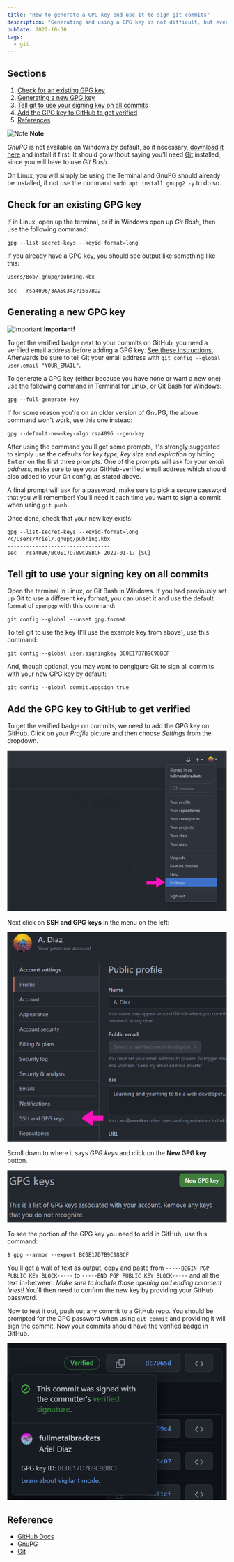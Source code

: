```yaml
---
title: "How to generate a GPG key and use it to sign git commits"
description: "Generating and using a GPG key is not difficult, but every time I need to remember how to do it to sign my commits from a new machine, I need to go through several pages of explanation on GitHub. So I made myself a terse and concise one-page quick guide, here it is."
pubDate: 2022-10-30
tags:
  - git
---
```


## Sections

1. [Check for an existing GPG key](#check)
2. [Generating a new GPG key](#generate)
3. [Tell git to use your signing key on all commits](#tell)
4. [Add the GPG key to GitHub to get verified](#add)
5. [References](#ref)

<div>
  <div class="note">
    <span>
      <img src="/assets/note.svg" class="note-icon" loading="eager" decoding="async" alt="Note" />
      <b>Note</b>
    </span>
    <p>
      <em>GnuPG</em> is not available on Windows by default, so if necessary, <a href="https://www.gnupg.org/download" target="_blank">download it here</a> and install it first. It should go without saying you'll need <a href="https://git-scm.com/downloads" target="_blank">Git</a> installed, since you will have to use <em>Git Bash</em>.
    </p>
    <p>
      On Linux, you will simply be using the Terminal and GnuPG should already be installed, if not use the command <code>sudo apt install gnupg2 -y</code> to do so.
    </p>
  </div>
</div>

<div id='check' />

## Check for an existing GPG key

If in Linux, open up the terminal, or if in Windows open up _Git Bash_, then use the following command:

```shell
gpg --list-secret-keys --keyid-format=long
```

If you already have a GPG key, you should see output like something like this:

```shell
Users/Bob/.gnupg/pubring.kbx
---------------------------------
sec   rsa4096/3AA5C34371567BD2
```

<div id='generate' />

## Generating a new GPG key

<div class="alert">
  <span>
    <img src="/assets/alert.svg" class="alert-icon" loading="lazy" decoding="async" alt="Important"> <b>Important!</b>
  </span>
  <p>
    To get the verified badge next to your commits on GitHub, you need a verified email address before adding a GPG key. <a href="https://docs.github.com/en/get-started/signing-up-for-github/verifying-your-email-address" target="_blank">See these instructions.</a> Afterwards be sure to tell Git your email address with <code>git config --global user.email "YOUR_EMAIL"</code>.
  </p>
</div>

To generate a GPG key (either because you have none or want a new one) use the following command in Terminal for Linux, or Git Bash for Windows:

```shell
gpg --full-generate-key
```

If for some reason you're on an older version of GnuPG, the above command won't work, use this one instead:

```shell
gpg --default-new-key-algo rsa4096 --gen-key
```

After using the command you'll get some prompts, it's strongly suggested to simply use the defaults for _key type_, _key size_ and _expiration_ by hitting <kbd>Enter</kbd> on the first three prompts. One of the prompts will ask for your _email address_, make sure to use your GitHub-verified email address which should also added to your Git config, as stated above.

A final prompt will ask for a password, make sure to pick a secure password that you will remember! You'll need it each time you want to sign a commit when using `git push`.

Once done, check that your new key exists:

```shell
gpg --list-secret-keys --keyid-format=long
/c/Users/Ariel/.gnupg/pubring.kbx
---------------------------------
sec   rsa4096/BC0E17D7B9C98BCF 2022-01-17 [SC]
```

<div id='tell' />

## Tell git to use your signing key on all commits

Open the terminal in Linux, or Git Bash in Windows. If you had previously set up Git to use a different key format, you can unset it and use the default format of `openpgp` with this command:

```shell
git config --global --unset gpg.format
```

To tell git to use the key (I'll use the example key from above), use this command:

```shell
git config --global user.signingkey BC0E17D7B9C98BCF
```

And, though optional, you may want to congigure Git to sign all commits with your new GPG key by default:

```shell
git config --global commit.gpgsign true
```

<div id='add' />

## Add the GPG key to GitHub to get verified

To get the verified badge on commits, we need to add the GPG key on GitHub. Click on your _Profile_ picture and then choose _Settings_ from the dropdown.

![Settings in GitHub menu.](../../img/blog/gh1.png)

Next click on **SSH and GPG keys** in the menu on the left:

![SSH and GPG keys settings in GitHub menu.](../../img/blog/gh2.png)

Scroll down to where it says _GPG keys_ and click on the **New GPG key** button.

![Adding GPG key in GitHub.](../../img/blog/gh-gpg1.png)

To see the portion of the GPG key you need to add in GitHub, use this command:

```shell
$ gpg --armor --export BC0E17D7B9C98BCF
```

You'll get a wall of text as output, copy and paste from `-----BEGIN PGP PUBLIC KEY BLOCK-----` to `-----END PGP PUBLIC KEY BLOCK-----` and all the text in-between. _Make sure to include those opening and ending comment lines!!_ You'll then need to confirm the new key by providing your GitHub password.

Now to test it out, push out any commit to a GitHub repo. You should be prompted for the GPG password when using `git commit` and providing it will sign the commit. Now your commits should have the verified badge in GitHub.

![Commit with verified badge in GitHub.](../../img/blog/gh-gpg2.png)

<div id='ref' />

## Reference

- <a href="https://docs.github.com/en/authentication/managing-commit-signature-verification" target="_blank">GitHub Docs</a>
- <a href="https://www.gnupg.org/download" target="_blank">GnuPG</a>
- <a href="https://git-scm.com/downloads" target="_blank">Git</a>

